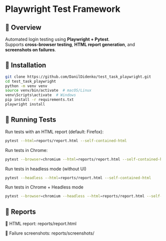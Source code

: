 # Playwright Test Framework

## 📌 Overview

Automated login testing using **Playwright + Pytest**.  
Supports **cross-browser testing**, **HTML report generation**, and **screenshots on failures**.

## 🚀 Installation

```sh
git clone https://github.com/DanilDidenko/test_task_playwright.git
cd test_task_playwright
python -m venv venv
source venv/bin/activate  # macOS/Linux
venv\Scripts\activate  # Windows
pip install -r requirements.txt
playwright install
```

## 🏃 Running Tests

Run tests with an HTML report (default: Firefox):

```sh
pytest --html=reports/report.html --self-contained-html
```

Run tests in Chrome:

```sh
pytest --browser=chromium --html=reports/report.html --self-contained-html
```

Run tests in headless mode (without UI)

```sh
pytest --headless --html=reports/report.html --self-contained-html
```

Run tests in Chrome + Headless mode

```sh
pytest --browser=chromium --headless --html=reports/report.html --self-contained-html
```

## 📄 Reports

📜 HTML report: reports/report.html

📸 Failure screenshots: reports/screenshots/